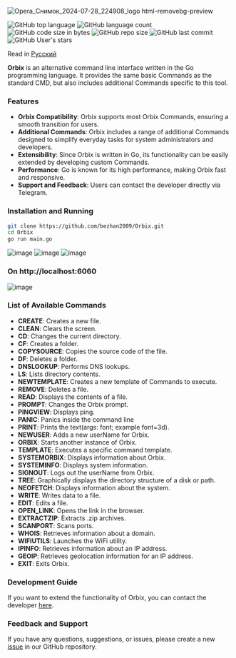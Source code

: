 
![Opera_Снимок_2024-07-28_224908_logo html-removebg-preview](https://github.com/userName-attachments/assets/9849e2a9-af26-4e69-bc3e-b335ecdacedc)


![GitHub top language](https://img.shields.io/github/languages/top/bezhan2009/ORPXI)
![GitHub language count](https://img.shields.io/github/languages/count/bezhan2009/ORPXI)
![GitHub code size in bytes](https://img.shields.io/github/languages/code-size/bezhan2009/ORPXI)
![GitHub repo size](https://img.shields.io/github/repo-size/bezhan2009/ORPXI)
![GitHub last commit](https://img.shields.io/github/last-commit/bezhan2009/ORPXI)
![GitHub User's stars](https://img.shields.io/github/stars/bezhan2009?style=social)

Read in [Русский](README.ru.md)

**Orbix** is an alternative command line interface written in the Go programming language. It provides the same basic Commands as the standard CMD, but also includes additional Commands specific to this tool.

### Features

- **Orbix Compatibility**: Orbix supports most Orbix Commands, ensuring a smooth transition for users.
- **Additional Commands**: Orbix includes a range of additional Commands designed to simplify everyday tasks for system administrators and developers.
- **Extensibility**: Since Orbix is written in Go, its functionality can be easily extended by developing custom Commands.
- **Performance**: Go is known for its high performance, making Orbix fast and responsive.
- **Support and Feedback**: Users can contact the developer directly via Telegram.

### Installation and Running

```bash
git clone https://github.com/bezhan2009/Orbix.git
cd Orbix
go run main.go
```
![image](https://github.com/userName-attachments/assets/acab7584-39ef-43ae-82a9-d022bbfc9359)
![image](https://github.com/userName-attachments/assets/7c4c019a-2372-4f0f-9303-fb368fe3bd83)
![image](https://github.com/userName-attachments/assets/cdf47169-2cb7-4f51-b729-9bc0dd0b3344)

### On http://localhost:6060
![image](https://github.com/userName-attachments/assets/dc2d0b92-0c81-4658-873d-b1b39fcbdd5b)


### List of Available Commands

- **CREATE**: Creates a new file.
- **CLEAN**: Clears the screen.
- **CD**: Changes the current directory.
- **CF**: Creates a folder.
- **COPYSOURCE**: Copies the source code of the file.
- **DF**: Deletes a folder.
- **DNSLOOKUP**: Performs DNS lookups.
- **LS**: Lists directory contents.
- **NEWTEMPLATE**: Creates a new template of Commands to execute.
- **REMOVE**: Deletes a file.
- **READ**: Displays the contents of a file.
- **PROMPT**: Changes the Orbix prompt.
- **PINGVIEW**: Displays ping.
- **PANIC**: Panics inside the command line
- **PRINT**: Prints the text(args: font; example font=3d).
- **NEWUSER**: Adds a new userName for Orbix.
- **ORBIX**: Starts another instance of Orbix.
- **TEMPLATE**: Executes a specific command template.
- **SYSTEMORBIX**: Displays information about Orbix.
- **SYSTEMINFO**: Displays system information.
- **SIGNOUT**: Logs out the userName from Orbix.
- **TREE**: Graphically displays the directory structure of a disk or path.
- **NEOFETCH**: Displays information about the system.
- **WRITE**: Writes data to a file.
- **EDIT**: Edits a file.
- **OPEN_LINK**: Opens the link in the browser.
- **EXTRACTZIP**: Extracts .zip archives.
- **SCANPORT**: Scans ports.
- **WHOIS**: Retrieves information about a domain.
- **WIFIUTILS**: Launches the WiFi utility.
- **IPINFO**: Retrieves information about an IP address.
- **GEOIP**: Retrieves geolocation information for an IP address.
- **EXIT**: Exits Orbix.

### Development Guide

If you want to extend the functionality of Orbix, you can contact the developer [here](https://t.me/JustBejan).

### Feedback and Support

If you have any questions, suggestions, or issues, please create a new [issue](https://github.com/bezhan2009/Orbix/issues/new) in our GitHub repository.

